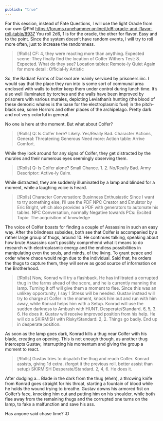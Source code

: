 ```yaml
---
publish: "true"
---
```

For this session, instead of Fate Questions, I will use the light Oracle from our own @Phil https://forums.runehammer.online/t/d6-oracle-and-flavor-roll-table/8937
You roll 2d6, 1 is for the oracle, the other for flavor. Easy and to the point. Since the system doesn’t have random events, I will try to roll more often, just to increase the randomness.

> [!Rolls]
> CF: 4, they were reacting more than anything.
> Expected scene: They finally find the location of Colfer Withers
> Test: 8. Expected.
> What do they see?
> Location tables: Remote-ly Quiet
> Again for more detail: Official-ly Artistic

So, the Radiant Farms of Doskvol are mainly serviced by prisoners iirc. I would say that the place they run into is some sort of communal area enclosed with walls to better keep them under control during lunch time. It’s also well illuminated by torches and the walls have been improved by prisoners with various murales, depicting Leviathan’s hunting (the blood of these demonic whales is the base for the electroplasmic fuel) in the pitch-black sea, some Horrors and other places of the archipelago. Pretty dark and not very colorful in general.

No one is here at the moment. But what about Colfer?

> [!Rolls]
> Q: Is Colfer here? Likely. Yes/Really Bad.
> Character Actions, General: Threatening Generous
> Need more: Action table: Arrive Comfort.

While they look around for any signs of Colfer, they get distracted by the murales and their numerous eyes seemingly observing them.

> [!Rolls]
> Q: Is Colfer alone? Small Chance. 1. 2. No/Really Bad.
> Army Descriptor: Active-ly Calm.
> 

While distracted, they are suddenly illuminated by a lamp and blinded for a moment, while a laughing voice is heard.

> [!Rolls]
> Character Conversation: Businness Enthusiastic
> Since I want to try something else, I’ll use the PDF NPC Creator and Emulator by Eric Bright, which also provides a PDF with generators to automate his tables.
> NPC Conversation, normally Negative towards PCs: Excited
> Topic: The acquisition of knowledge

The voice of Colfer boasts for finding a couple of Assassins in such an easy way. 
After the blindness subsides, both see that Colfer is accompanied by a rather large group of thugs, around 10. 
He continues talking, speaking about how brute Assassins can’t possibly comprehend what it means to do research with electroplasmic energy and the endless possibilities in manipulating even the souls, and minds, of the living. To grant peace and order where chaos would reign due to the individual.
Said that, he orders the thugs to capture them, they will serve as good source of information on the Brotherhood.

> [!Rolls]
> Now, Konrad will try a flashback.
> He has infiltrated a corrupted thug in the farms ahead of the score, and he is currently manning the lamp. Turning it off will give them a moment to flee.
> Since this was an unlikey opportunity, I say 1 Stress will be needed.
> Gustav instead will try to charge at Colfer in the moment, knock him out and run with him away, while Konrad helps him with a Setup.
> Konrad will use the sudden darkness to Ambush with HUNT. Desperate/Standard. 6, 5, 3. 6. He does it.
> Gustav will receive improved position from his help. He will do a SKIRMISH with Risky/Standard. 2, 2. Things go badly. End up in desperate position.

As soon as the lamp goes dark, Konrad kills a thug near Colfer with his blade, creating an opening.
This is not enough though, as another thug intercepts Gustav, interrupting his momentum and giving the group a moment to react.

> [!Rolls]
> Gustav tries to dispatch the thug and reach Colfer.
> Konrad assists, giving 1d extra. (forgot it the previous roll, better assist than setup)
> SKIRMISH Desperate/Standard. 2, 4, 6. He does it.

After dodging a… Blade in the dark from the thug (eheh), a throwing knife from Konrad goes straight for his throat, starting a fountain of blood while he holds the wound trying to breathe.
Gustav downs his armored fist on Colfer’s face, knocking him out and putting him on his shoulder, while both flee away from the remaining thugs and the corrupted one turns on the lamp, to fake a malfunction and save his ass.

Has anyone said chase time? :D